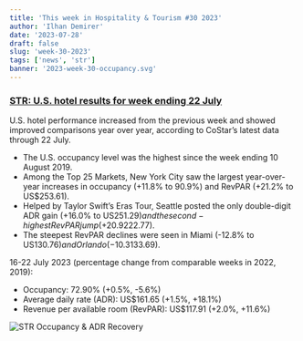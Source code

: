 ```yaml
---
title: 'This week in Hospitality & Tourism #30 2023'
author: 'Ilhan Demirer'
date: '2023-07-28'
draft: false
slug: 'week-30-2023'
tags: ['news', 'str']
banner: '2023-week-30-occupancy.svg'
---
```


### [STR: U.S. hotel results for week ending 22 July](https://str.com/press-release/us-hotel-results-week-ending-22-july)

U.S. hotel performance increased from the previous week and showed improved comparisons year over year, according to CoStar’s latest data through 22 July.

- The U.S. occupancy level was the highest since the week ending 10 August 2019.
- Among the Top 25 Markets, New York City saw the largest year-over-year increases in occupancy (+11.8% to 90.9%) and RevPAR (+21.2% to US$253.61).
- Helped by Taylor Swift’s Eras Tour, Seattle posted the only double-digit ADR gain (+16.0% to US$251.29) and the second-highest RevPAR jump (+20.9% to US$222.77).
- The steepest RevPAR declines were seen in Miami (-12.8% to US$130.76) and Orlando (-10.3% to US$133.69).

16-22 July 2023 (percentage change from comparable weeks in 2022, 2019):

- Occupancy: 72.90% (+0.5%, -5.6%)
- Average daily rate (ADR): US$161.65 (+1.5%, +18.1%)
- Revenue per available room (RevPAR): US$117.91 (+2.0%, +11.6%)

![STR Occupancy & ADR Recovery](/images/blogimages/2023-week-30-occupancy.svg)
